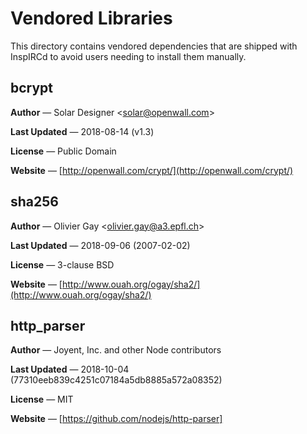 # Vendored Libraries

This directory contains vendored dependencies that are shipped with InspIRCd to avoid users needing to install them manually.

## bcrypt

**Author** &mdash; Solar Designer &lt;solar@openwall.com&gt;

**Last Updated** &mdash; 2018-08-14 (v1.3)

**License** &mdash; Public Domain

**Website** &mdash; [http://openwall.com/crypt/](http://openwall.com/crypt/)

## sha256

**Author** &mdash; Olivier Gay &lt;olivier.gay@a3.epfl.ch&gt;

**Last Updated** &mdash; 2018-09-06 (2007-02-02)

**License** &mdash; 3-clause BSD

**Website** &mdash; [http://www.ouah.org/ogay/sha2/](http://www.ouah.org/ogay/sha2/)

## http_parser

**Author** &mdash; Joyent, Inc. and other Node contributors

**Last Updated** &mdash; 2018-10-04 (77310eeb839c4251c07184a5db8885a572a08352)

**License** &mdash; MIT

**Website** &mdash; [https://github.com/nodejs/http-parser]
